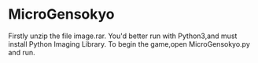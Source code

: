 # MicroGensokyo
Firstly unzip the file image.rar.
You'd better run with Python3,and must install Python Imaging Library.
To begin the game,open MicroGensokyo.py and run.
